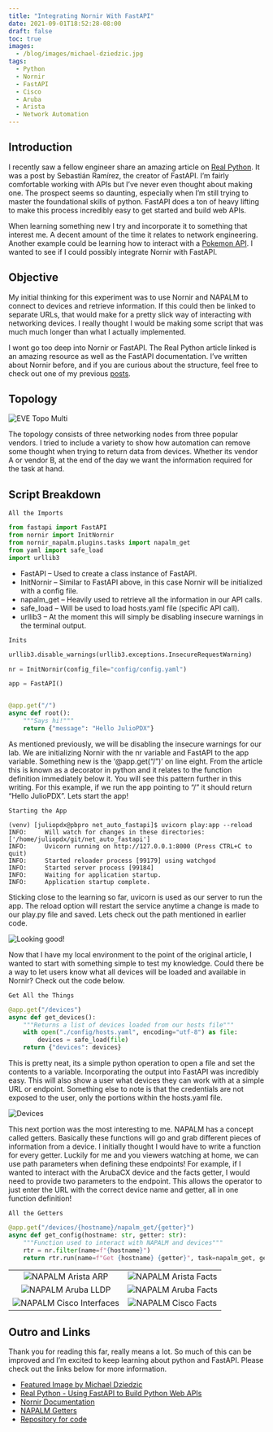 ```yaml
---
title: "Integrating Nornir With FastAPI"
date: 2021-09-01T18:52:28-08:00
draft: false
toc: true
images:
  - /blog/images/michael-dziedzic.jpg
tags:
  - Python
  - Nornir
  - FastAPI
  - Cisco
  - Aruba
  - Arista
  - Network Automation
---
```


## Introduction

I recently saw a fellow engineer share an amazing article on [Real Python](https://realpython.com/fastapi-python-web-apis/). It was a post by Sebastián Ramírez, the creator of FastAPI. I’m fairly comfortable working with APIs but I’ve never even thought about making one. The prospect seems so daunting, especially when I’m still trying to master the foundational skills of python. FastAPI does a ton of heavy lifting to make this process incredibly easy to get started and build web APIs.

When learning something new I try and incorporate it to something that interest me. A decent amount of the time it relates to network engineering. Another example could be learning how to interact with a [Pokemon API](https://pokeapi.co/). I wanted to see if I could possibly integrate Nornir with FastAPI.

## Objective

My initial thinking for this experiment was to use Nornir and NAPALM to connect to devices and retrieve information. If this could then be linked to separate URLs, that would make for a pretty slick way of interacting with networking devices. I really thought I would be making some script that was much much longer than what I actually implemented.

I wont go too deep into Nornir or FastAPI. The Real Python article linked is an amazing resource as well as the FastAPI documentation. I’ve written about Nornir before, and if you are curious about the structure, feel free to check out one of my previous [posts](https://juliopdx.com/2021/02/27/network-validation-with-nornir-napalm/).

## Topology

![EVE Topo Multi](/blog/images/eve_topo_multi.png)

The topology consists of three networking nodes from three popular vendors. I tried to include a variety to show how automation can remove some thought when trying to return data from devices. Whether its vendor A or vendor B, at the end of the day we want the information required for the task at hand.

## Script Breakdown

`All the Imports`

```python
from fastapi import FastAPI
from nornir import InitNornir
from nornir_napalm.plugins.tasks import napalm_get
from yaml import safe_load
import urllib3
```

- FastAPI – Used to create a class instance of FastAPI.
- InitNornir – Similar to FastAPI above, in this case Nornir will be initialized with a config file.
- napalm_get – Heavily used to retrieve all the information in our API calls.
- safe_load – Will be used to load hosts.yaml file (specific API call).
- urllib3 – At the moment this will simply be disabling insecure warnings in the terminal output.

`Inits`

```python
urllib3.disable_warnings(urllib3.exceptions.InsecureRequestWarning)

nr = InitNornir(config_file="config/config.yaml")

app = FastAPI()


@app.get("/")
async def root():
    """Says hi!"""
    return {"message": "Hello JulioPDX"}
```

As mentioned previously, we will be disabling the insecure warnings for our lab. We are initializing Nornir with the nr variable and FastAPI to the app variable. Something new is the ‘@app.get(“/”)’ on line eight. From the article this is known as a decorator in python and it relates to the function definition immediately below it. You will see this pattern further in this writing. For this example, if we run the app pointing to “/” it should return “Hello JulioPDX”. Lets start the app!

`Starting the App`

```shell
(venv) [juliopdx@pbpro net_auto_fastapi]$ uvicorn play:app --reload
INFO:     Will watch for changes in these directories: ['/home/juliopdx/git/net_auto_fastapi']
INFO:     Uvicorn running on http://127.0.0.1:8000 (Press CTRL+C to quit)
INFO:     Started reloader process [99179] using watchgod
INFO:     Started server process [99184]
INFO:     Waiting for application startup.
INFO:     Application startup complete.
```

Sticking close to the learning so far, uvicorn is used as our server to run the app. The reload option will restart the service anytime a change is made to our play.py file and saved. Lets check out the path mentioned in earlier code.

![Looking good!](/blog/images/fastapi_hello.png)

Now that I have my local environment to the point of the original article, I wanted to start with something simple to test my knowledge. Could there be a way to let users know what all devices will be loaded and available in Nornir? Check out the code below.

`Get All the Things`

```python
@app.get("/devices")
async def get_devices():
    """Returns a list of devices loaded from our hosts file"""
    with open("./config/hosts.yaml", encoding="utf-8") as file:
        devices = safe_load(file)
    return {"devices": devices}
```

This is pretty neat, its a simple python operation to open a file and set the contents to a variable. Incorporating the output into FastAPI was incredibly easy. This will also show a user what devices they can work with at a simple URL or endpoint. Something else to note is that the credentials are not exposed to the user, only the portions within the hosts.yaml file.

![Devices](/blog/images/fastapi_devices.png)

This next portion was the most interesting to me. NAPALM has a concept called getters. Basically these functions will go and grab different pieces of information from a device. I initially thought I would have to write a function for every getter. Luckily for me and you viewers watching at home, we can use path parameters when defining these endpoints! For example, if I wanted to interact with the ArubaCX device and the facts getter, I would need to provide two parameters to the endpoint. This allows the operator to just enter the URL with the correct device name and getter, all in one function definition!

`All the Getters`

```python
@app.get("/devices/{hostname}/napalm_get/{getter}")
async def get_config(hostname: str, getter: str):
    """Function used to interact with NAPALM and devices"""
    rtr = nr.filter(name=f"{hostname}")
    return rtr.run(name=f"Get {hostname} {getter}", task=napalm_get, getters=[f"{getter}"])
```

|                                                                      |                                                              |
| :------------------------------------------------------------------: | :----------------------------------------------------------: |
|       ![NAPALM Arista ARP](/blog/images/napalm_arista_arp.png)       | ![NAPALM Arista Facts](/blog/images/napalm_arista_facts.png) |
|       ![NAPALM Aruba LLDP](/blog/images/napalm_aruba_lldp.png)       |  ![NAPALM Aruba Facts](/blog/images/napalm_aruba_facts.png)  |
| ![NAPALM Cisco Interfaces](/blog/images/napalm_cisco_interfaces.png) |  ![NAPALM Cisco Facts](/blog/images/napalm_cisco_facts.png)  |

## Outro and Links

Thank you for reading this far, really means a lot. So much of this can be improved and I’m excited to keep learning about python and FastAPI. Please check out the links below for more information.

- [Featured Image by Michael Dziedzic](https://unsplash.com/photos/gEN5Btvf2Eg)
- [Real Python - Using FastAPI to Build Python Web APIs](https://realpython.com/fastapi-python-web-apis/)
- [Nornir Documentation](https://nornir.readthedocs.io/en/latest/)
- [NAPALM Getters](https://napalm.readthedocs.io/en/latest/support/#getters-support-matrix)
- [Repository for code](https://github.com/JulioPDX/net_auto_fastapi)

